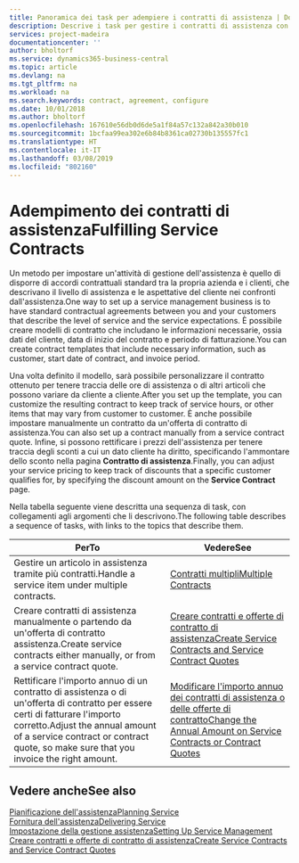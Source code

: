 ```yaml
---
title: Panoramica dei task per adempiere i contratti di assistenza | Documenti Microsoft
description: Descrive i task per gestire i contratti di assistenza con i clienti.
services: project-madeira
documentationcenter: ''
author: bholtorf
ms.service: dynamics365-business-central
ms.topic: article
ms.devlang: na
ms.tgt_pltfrm: na
ms.workload: na
ms.search.keywords: contract, agreement, configure
ms.date: 10/01/2018
ms.author: bholtorf
ms.openlocfilehash: 167610e56db0d6de5a1f84a57c132a842a30b010
ms.sourcegitcommit: 1bcfaa99ea302e6b84b8361ca02730b135557fc1
ms.translationtype: HT
ms.contentlocale: it-IT
ms.lasthandoff: 03/08/2019
ms.locfileid: "802160"
---
```

# <a name="fulfilling-service-contracts"></a><span data-ttu-id="a99fb-103">Adempimento dei contratti di assistenza</span><span class="sxs-lookup"><span data-stu-id="a99fb-103">Fulfilling Service Contracts</span></span> 
<span data-ttu-id="a99fb-104">Un metodo per impostare un'attività di gestione dell'assistenza è quello di disporre di accordi contrattuali standard tra la propria azienda e i clienti, che descrivano il livello di assistenza e le aspettative del cliente nei confronti dall'assistenza.</span><span class="sxs-lookup"><span data-stu-id="a99fb-104">One way to set up a service management business is to have standard contractual agreements between you and your customers that describe the level of service and the service expectations.</span></span> <span data-ttu-id="a99fb-105">È possibile creare modelli di contratto che includano le informazioni necessarie, ossia dati del cliente, data di inizio del contratto e periodo di fatturazione.</span><span class="sxs-lookup"><span data-stu-id="a99fb-105">You can create contract templates that include necessary information, such as customer, start date of contract, and invoice period.</span></span>  
  
<span data-ttu-id="a99fb-106">Una volta definito il modello, sarà possibile personalizzare il contratto ottenuto per tenere traccia delle ore di assistenza o di altri articoli che possono variare da cliente a cliente.</span><span class="sxs-lookup"><span data-stu-id="a99fb-106">After you set up the template, you can customize the resulting contract to keep track of service hours, or other items that may vary from customer to customer.</span></span> <span data-ttu-id="a99fb-107">È anche possibile impostare manualmente un contratto da un'offerta di contratto di assistenza.</span><span class="sxs-lookup"><span data-stu-id="a99fb-107">You can also set up a contract manually from a service contract quote.</span></span> <span data-ttu-id="a99fb-108">Infine, si possono rettificare i prezzi dell'assistenza per tenere traccia degli sconti a cui un dato cliente ha diritto, specificando l'ammontare dello sconto nella pagina **Contratto di assistenza**.</span><span class="sxs-lookup"><span data-stu-id="a99fb-108">Finally, you can adjust your service pricing to keep track of discounts that a specific customer qualifies for, by specifying the discount amount on the **Service Contract** page.</span></span>  

<span data-ttu-id="a99fb-109">Nella tabella seguente viene descritta una sequenza di task, con collegamenti agli argomenti che li descrivono.</span><span class="sxs-lookup"><span data-stu-id="a99fb-109">The following table describes a sequence of tasks, with links to the topics that describe them.</span></span>   
  
|<span data-ttu-id="a99fb-110">**Per**</span><span class="sxs-lookup"><span data-stu-id="a99fb-110">**To**</span></span>|<span data-ttu-id="a99fb-111">**Vedere**</span><span class="sxs-lookup"><span data-stu-id="a99fb-111">**See**</span></span>|  
|------------|-------------|  
|<span data-ttu-id="a99fb-112">Gestire un articolo in assistenza tramite più contratti.</span><span class="sxs-lookup"><span data-stu-id="a99fb-112">Handle a service item under multiple contracts.</span></span> | [<span data-ttu-id="a99fb-113">Contratti multipli</span><span class="sxs-lookup"><span data-stu-id="a99fb-113">Multiple Contracts</span></span>](service-multiple-contracts.md)|  
|<span data-ttu-id="a99fb-114">Creare contratti di assistenza manualmente o partendo da un'offerta di contratto assistenza.</span><span class="sxs-lookup"><span data-stu-id="a99fb-114">Create service contracts either manually, or from a service contract quote.</span></span>| [<span data-ttu-id="a99fb-115">Creare contratti e offerte di contratto di assistenza</span><span class="sxs-lookup"><span data-stu-id="a99fb-115">Create Service Contracts and Service Contract Quotes</span></span>](service-how-to-create-service-contracts-and-service-contract-quotes.md)|
|<span data-ttu-id="a99fb-116">Rettificare l'importo annuo di un contratto di assistenza o di un'offerta di contratto per essere certi di fatturare l'importo corretto.</span><span class="sxs-lookup"><span data-stu-id="a99fb-116">Adjust the annual amount of a service contract or contract quote, so make sure that you invoice the right amount.</span></span>|[<span data-ttu-id="a99fb-117">Modificare l'importo annuo dei contratti di assistenza o delle offerte di contratto</span><span class="sxs-lookup"><span data-stu-id="a99fb-117">Change the Annual Amount on Service Contracts or Contract Quotes</span></span>](service-how-to-change-the-annual-amount-on-service-contracts-or-contract-quotes.md)|

## <a name="see-also"></a><span data-ttu-id="a99fb-118">Vedere anche</span><span class="sxs-lookup"><span data-stu-id="a99fb-118">See also</span></span>
[<span data-ttu-id="a99fb-119">Pianificazione dell'assistenza</span><span class="sxs-lookup"><span data-stu-id="a99fb-119">Planning Service</span></span>](service-plan-service.md)  
[<span data-ttu-id="a99fb-120">Fornitura dell'assistenza</span><span class="sxs-lookup"><span data-stu-id="a99fb-120">Delivering Service</span></span>](service-deliver-service.md)  
[<span data-ttu-id="a99fb-121">Impostazione della gestione assistenza</span><span class="sxs-lookup"><span data-stu-id="a99fb-121">Setting Up Service Management</span></span>](service-setup-service.md)  
[<span data-ttu-id="a99fb-122">Creare contratti e offerte di contratto di assistenza</span><span class="sxs-lookup"><span data-stu-id="a99fb-122">Create Service Contracts and Service Contract Quotes</span></span>](service-how-to-create-service-contracts-and-service-contract-quotes.md)  
